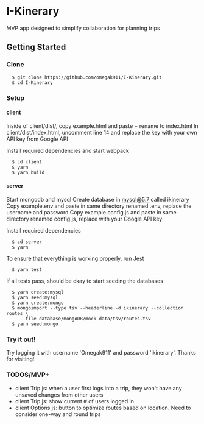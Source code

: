 # I-Kinerary
  MVP app designed to simplify collaboration for planning trips

## Getting Started

### Clone
  ```
    $ git clone https://github.com/omegak911/I-Kinerary.git
    $ cd I-Kinerary
  ```

### Setup

#### client

  Inside of client/dist/, copy example.html and paste + rename to index.html
  In client/dist/index.html, uncomment line 14 and replace the key with your own API key from Google API

  Install required dependencies and start webpack
  ```
    $ cd client
    $ yarn
    $ yarn build
  ```

#### server
  Start mongodb and mysql
  Create database in mysql@5.7 called ikinerary
  Copy example.env and paste in same directory renamed .env, replace the username and password
  Copy example.config.js and paste in same directory renamed config.js, replace with your Google API key

  Install required dependencies 
  ```
    $ cd server
    $ yarn
  ```

  To ensure that everything is working properly, run Jest
  ```
    $ yarn test
  ```

  If all tests pass, should be okay to start seeding the databases
  ```
    $ yarn create:mysql
    $ yarn seed:mysql
    $ yarn create:mongo
    $ mongoimport --type tsv --headerline -d ikinerary --collection routes \
       --file database/mongoDB/mock-data/tsv/routes.tsv
    $ yarn seed:mongo
  ```

### Try it out!

  Try logging it with username 'Omegak911' and password 'ikinerary'.  Thanks for visiting!


### TODOS/MVP+
  - client Trip.js: when a user first logs into a trip, they won't have any unsaved changes from other users
  - client Trip.js: show current # of users logged in
  - client Options.js: button to optimize routes based on location.  Need to consider one-way and round trips